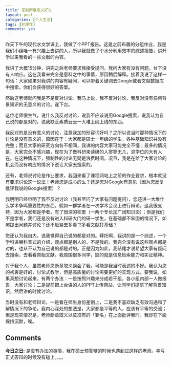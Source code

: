 ```yaml
---
title: 您别断章取义好么
layout: post
categories: [个人生活]
tags: [非理性]
comments: yes
---
```


昨天下午的现代水文学课上，我做了个PPT报告。这是之前布置的分组作业，我是我们小组唯一有兴趣上去讲的人，所以我就做了个水分利用效率的综述报告，讲开学以来我看的一些文献的内容。

我讲了大概15分钟，讲完之后老师要求我接受提问。我问大家有没有问题，台下没有人响应。这在我看来完全是意料之中的事情，原因稍后解释。接着我说了这样一句话：大家如果对我讲的内容有疑问，可以带着关键词去Google或者文献数据库中搜索，你们会获得很好的答案。

然后这老师就问我是不是反对讨论。我马上说，我不反对讨论，我反对没有任何背景知识的无意义的讨论。遂下台。

这位老师很生气，说什么我反对讨论，说我不应该说用Google搜索，说我认为自己说的都是对的，说我缺乏素质云云一大堆上纲上线的东西。

我反对的是没有意义的讨论，注意我加的形容词好吗？之所以说当时那种情况下的讨论是没有意义的，原因在于：大家都是硕士一年级的学生，各种基础知识并没有完整；而且大家的研究方向各不相同，我讲的内容大家可能完全不懂；最多的情况是，大家完全不感兴趣，现在为了做科研来读研的人寥寥无几，混学位的大有人在。在这种情况下，强制性的讨论无疑是浪费时间。况且，我是在给了大家讨论的机会而没有响应的情况下说让大家去搜索的。

还有，老师说讨论是作业要求，我回来看了课程网站上之前的作业要求，根本就没有要求讨论这一说法！老师您是成心的么？还是您对Google有意见（因为您反复批评我说的Google搜索）？

我明明已经申明了我不反对讨论（我甚至问了大家有问题提问），您还讲一大堆什么学术争鸣重要性的东西。假如一群学者在一次学术会议上进行辩论，这我很支持，因为大家都是学者，有了很深的积累（一两个专长加广阔知识面）；但是我们不是学者，我们还是没有进入科研大门的研一学生，在基础都不牢固的情况下，如何提出问题并讨论？还不赶紧去多看书多看文献打基础？

您还认为我自大，说我觉得自己说的都是对的。拜托啊，我讲的是一个综述，一个学科进展科普式的介绍，观点都是别人的，不是我的。我完全没有说这些观点都是对的，也从不认为自己说的都是对的。正是因为如此，我结尾才说希望大家有疑问去搜索，去看看原始文献。我周围很多同学，缺的就是信息检索能力和实证精神。

对于我个人，虽然老师您断章取义误会了我，可能是我当时表述的不好。我认为您的初衷是好的，讨论式教学，但是高质量的讨论需要更好的实现方式。要我说，如果真想讨论起来，有两个办法：一是按照兴趣来分成若干组，各小组内部一人做报告，大家讨论；二是提前把上台讲的人的PPT上传网站，让同学们提前了解背景知识，然后讲的时候讨论。

当时没有和老师辩论，一是看在师生身份差别上，二是我不喜欢缺乏有效沟通和了解情况下的争论。我内心深处的想法是，大家都是平等的人，应该有平等的交流；但是现实情况是，老师断章取义以莫须有的「罪名」在上面批评我时，我却在下面保持沉默，唉。

## Comments

**[今日之日](#205 "2014-04-11 22:29:46"):** 是没有办法的事情，我在硕士预答辩的时候也遇到过这样的老师。幸亏正式答辩的时候没有碰上。。。。

